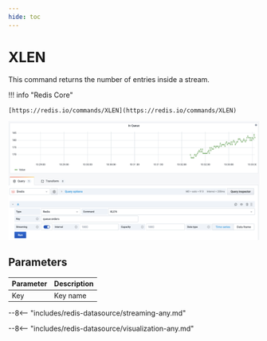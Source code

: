 ```yaml
---
hide: toc
---
```


# XLEN

This command returns the number of entries inside a stream.

!!! info "Redis Core"

    [https://redis.io/commands/XLEN](https://redis.io/commands/XLEN)

![XLEN](../../images/redis-datasource/commands/xlen.png)

## Parameters

| Parameter | Description |
| --------- | ----------- |
| Key       | Key name    |

--8<-- "includes/redis-datasource/streaming-any.md"

--8<-- "includes/redis-datasource/visualization-any.md"
